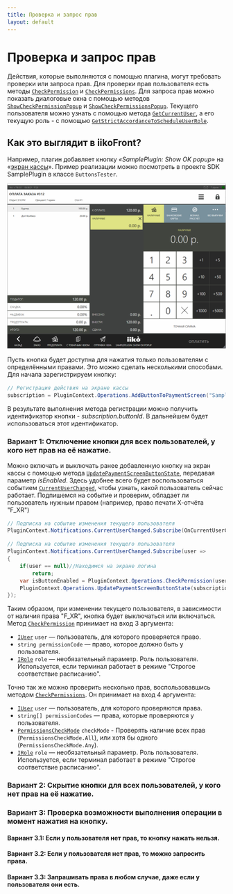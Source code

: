 ```yaml
---
title: Проверка и запрос прав
layout: default
---
```

# Проверка и запрос прав #

Действия, которые выполняются с помощью плагина, могут требовать проверки или запроса прав. Для проверки прав пользователя есть методы [`CheckPermission`](https://iiko.github.io/front.api.sdk/v7/html/M_Resto_Front_Api_IOperationService_CheckPermission.htm) и [`CheckPermissions`](https://iiko.github.io/front.api.sdk/v7/html/M_Resto_Front_Api_IOperationService_CheckPermissions.htm). Для запроса прав можно показать диалоговые окна с помощью методов [`ShowCheckPermissionPopup`](https://iiko.github.io/front.api.sdk/v7/html/M_Resto_Front_Api_UI_IViewManager_ShowCheckPermissionPopup.htm) и [`ShowCheckPermissionsPopup`](https://iiko.github.io/front.api.sdk/v7/html/M_Resto_Front_Api_UI_IViewManager_ShowCheckPermissionsPopup.htm). Текущего пользователя можно узнать с помощью метода [`GetCurrentUser`](https://iiko.github.io/front.api.sdk/v7/html/M_Resto_Front_Api_IOperationService_GetCurrentUser.htm), а его текущую роль - с помощью [`GetStrictAccordanceToScheduleUserRole`](https://iiko.github.io/front.api.sdk/v7/html/M_Resto_Front_Api_IOperationService_GetStrictAccordanceToScheduleUserRole.htm).

## Как это выглядит в iikoFront?

Например, плагин добавляет кнопку *«SamplePlugin: Show OK popup»* на «[экран кассы](ActionOnPaymentScreenView.html)». Пример реализации можно посмотреть в проекте SDK SamplePlugin в классе `ButtonsTester`.

![ButtonOnPaymentScreenView](../../img/actionOnPaymentScreenView/buttonOnPaymentScreen.png)

Пусть кнопка будет доступна для нажатия только пользователям с определёнными правами. Это можно сделать несколькими способами.
Для начала зарегистрируем кнопку:

```cs
// Регистрация действия на экране кассы
subscription = PluginContext.Operations.AddButtonToPaymentScreen("SamplePlugin: Show ok popup", false, true, ShowOkPopupOnPaymentScreen);
``` 

В результате выполнения метода регистрации можно получить идентификатор кнопки - *subscription.buttonId*. В дальнейшем будет использоваться этот идентификатор.

### Вариант 1: Отключение кнопки для всех пользователей, у кого нет прав на её нажатие.

Можно включать и выключать ранее добавленную кнопку на экран кассы с помощью метода [`UpdatePaymentScreenButtonState`](https://iiko.github.io/front.api.sdk/v7/html/M_Resto_Front_Api_IOperationService_UpdatePaymentScreenButtonState.htm), передавая параметр *isEnabled*. Здесь удобнее всего будет воспользоваться событием [`CurrentUserChanged`](https://iiko.github.io/front.api.sdk/v7/html/P_Resto_Front_Api_INotificationService_CurrentUserChanged.htm), чтобы узнать, какой пользователь сейчас работает.
Подпишемся на событие и проверим, обладает ли пользователь нужным правом (например, право печати Х-отчёта "F_XR")

```cs
// Подписка на событие изменения текущего пользователя
PluginContext.Notifications.CurrentUserChanged.Subscribe(OnCurrentUserChanged);
``` 

```cs
// Подписка на событие изменения текущего пользователя
PluginContext.Notifications.CurrentUserChanged.Subscribe(user =>
{
    if(user == null)//Находимся на экране логина
        return;
    var isButtonEnabled = PluginContext.Operations.CheckPermission(user, "F_XR");
    PluginContext.Operations.UpdatePaymentScreenButtonState(subscription.buttonId, isEnabled: isButtonEnabled);
});
``` 

Таким образом, при изменении текущего пользователя, в зависимости от наличия права "F_XR", кнопка будет выключаться или включаться.
Метод [`CheckPermission`](https://iiko.github.io/front.api.sdk/v7/html/M_Resto_Front_Api_IOperationService_CheckPermission.htm) принимает на вход 3 аргумента:

- [`IUser`](https://iiko.github.io/front.api.sdk/v7/html/T_Resto_Front_Api_Data_Security_IUser.htm) `user` — пользователь, для которого проверяется право.
- `string permissionCode` — право, которое должно быть у пользователя. 
- [`IRole`](https://iiko.github.io/front.api.sdk/v7/html/T_Resto_Front_Api_Data_Security_IRole.htm) `role` — необязательный параметр. Роль пользователя. Используется, если терминал работает в режиме "Строгое соответствие расписанию".


Точно так же можно проверить несколько прав, воспользовавшись методом [`CheckPermissions`](https://iiko.github.io/front.api.sdk/v7/html/M_Resto_Front_Api_IOperationService_CheckPermissions.htm). Он принимает на вход 4 аргумента:

- [`IUser`](https://iiko.github.io/front.api.sdk/v7/html/T_Resto_Front_Api_Data_Security_IUser.htm) `user` — пользователь, для которого проверяются права.
- `string[] permissionCodes` — права, которые проверяются у пользователя.
- [`PermissionsCheckMode`](https://iiko.github.io/front.api.sdk/v7/html/T_Resto_Front_Api_PermissionsCheckMode.htm) `checkMode` - Проверять наличие всех прав (`PermissionsCheckMode.All`), или хотя бы одного (`PermissionsCheckMode.Any`).
- [`IRole`](https://iiko.github.io/front.api.sdk/v7/html/T_Resto_Front_Api_Data_Security_IRole.htm) `role` — необязательный параметр. Роль пользователя. Используется, если терминал работает в режиме "Строгое соответствие расписанию".

### Вариант 2: Скрытие кнопки для всех пользователей, у кого нет прав на её нажатие.
### Вариант 3: Проверка возможности выполнения операции в момент нажатия на кнопку.
#### Вариант 3.1: Если у пользователя нет прав, то кнопку нажать нельзя.
#### Вариант 3.2: Если у пользователя нет прав, то можно запросить права.
#### Вариант 3.3: Запрашивать права в любом случае, даже если у пользователя они есть.

